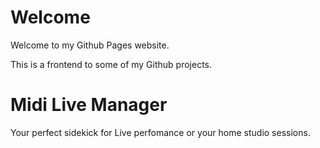 # Welcome
Welcome to my Github Pages website.

This is a frontend to some of my Github projects.

# Midi Live Manager
Your perfect sidekick for Live perfomance or your home studio sessions.
